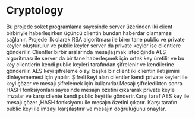 # Cryptology

Bu projede soket programlama sayesinde server üzerinden iki client birbiriyle haberleşirken üçüncü clientin bundan haberdar olamaması sağlanır. 
Projede ilk olarak RSA algoritması ile birer tane public  ve private keyler  oluşturulur ve public keyler  server da private keyler ise clientlere gönderilir.
Clientler birbir aralarında mesajlaşmak istediğinde AES algoritması ile  server da bir tane haberleşmek için ortak key üretilir ve bu key clientlerin kendi public keyleri tarafından şifrelenir ve kendilerine gönderilir. AES keyi şifreleme olayı  başka bir client iki clientin iletişimini dinleyememesi için yapılır. Şifreli keyi alan clientler kendi private keyleri ile keyi çözer ve mesajı şifrelemek için kullanırlar.Mesajı şifreledikten sonra HASH fonksiyonları sayesinde mesajın özetini çıkararak private keyle imzalar ve karşı cliente kendi public keyi ile  gönderir.Karşı taraf AES key ile mesajı çözer ,HASH fonksiyonu ile mesajın özetini çıkarır. Karşı tarafın public keyi ile imzayı karşılaştırır ve mesajın doğruluğunu onaylar.
